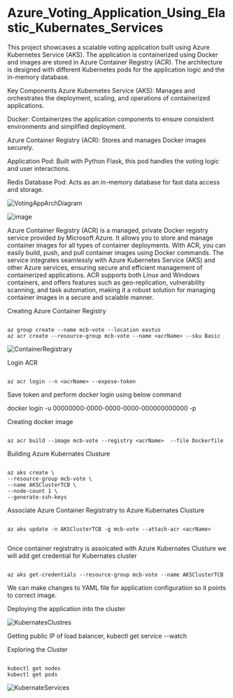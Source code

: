 # Azure_Voting_Application_Using_Elastic_Kubernates_Services


This project showcases a scalable voting application built using Azure Kubernetes Service (AKS). 
The application is containerized using Docker and images are stored in Azure Container Registry (ACR). The architecture is designed with different Kubernetes pods for the application logic and the in-memory database.

Key Components
Azure Kubernetes Service (AKS): Manages and orchestrates the deployment, scaling, and operations of containerized applications.

Docker: Containerizes the application components to ensure consistent environments and simplified deployment.

Azure Container Registry (ACR): Stores and manages Docker images securely.

Application Pod: Built with Python Flask, this pod handles the voting logic and user interactions.

Redis Database Pod: Acts as an in-memory database for fast data access and storage.


![VotingAppArchDiagram](https://github.com/user-attachments/assets/e8c77caa-b715-470d-8bb1-d93f76c5bfc1)

![image](https://github.com/user-attachments/assets/10b9b23b-6e31-49e2-9d00-9530decafc3d)


Azure Container Registry (ACR) is a managed, private Docker registry service provided by Microsoft Azure. 
It allows you to store and manage container images for all types of container deployments. With ACR, you can easily build, push, and pull container images using Docker commands. The service integrates seamlessly with Azure Kubernetes Service (AKS) and other Azure services, ensuring secure and efficient management of containerized applications. ACR supports both Linux and Windows containers, and offers features such as geo-replication, vulnerability scanning, and task automation, making it a robust solution for managing container images in a secure and scalable manner.

Creating Azure Container Registry
```

az group create --name mcb-vote --location eastus
az acr create --resource-group mcb-vote --name <acrName> --sku Basic
```



![ContainerRegistrary](https://github.com/user-attachments/assets/58bcac40-0628-4c1a-886b-b6c41c22c64e)

Login ACR
```

az acr login --n <acrName> --expose-token
```

Save token and perform docker login using below command

docker login <acrName> -u 00000000-0000-0000-0000-000000000000 -p <token>


Creating docker image
```

az acr build --image mcb-vote --registry <acrName>  --file Dockerfile
```




Building Azure Kubernates Clusture 



```

az aks create \
--resource-group mcb-vote \
--name AKSClusterTCB \
--node-count 1 \
--generate-ssh-keys

```

Associate Azure Container Registratry to Azure Kubernates Clusture
```

az aks update -n AKSClusterTCB -g mcb-vote --attach-acr <acrName>  


```

Once container registratry is assoicated with Azure Kubernates Clusture
we will add get credential for Kubernates cluster
```

az aks get-credentials --resource-group mcb-vote --name AKSClusterTCB
```


We can make changes to YAML file for application configuration so it points to correct image.

Deploying the application into the cluster

![KubernatesClustres](https://github.com/user-attachments/assets/b40c65b0-3b81-4bef-aac8-35482fdb1928)


Getting public IP of load balancer,
kubectl get service --watch


Exploring the Cluster
```

kubectl get nodes
kubectl get pods

```

![KubernateServices](https://github.com/user-attachments/assets/4233fa70-799b-40ec-b8b4-74314e967807)

